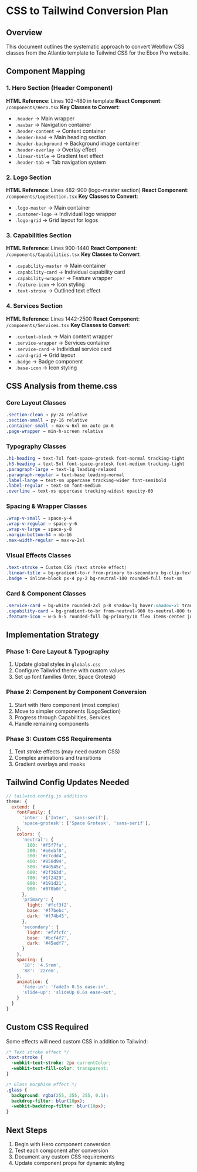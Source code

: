 # CSS to Tailwind Conversion Plan

## Overview
This document outlines the systematic approach to convert Webflow CSS classes from the Atlantio template to Tailwind CSS for the Ebox Pro website.

## Component Mapping

### 1. Hero Section (Header Component)
**HTML Reference**: Lines 102-480 in template
**React Component**: `/components/Hero.tsx`
**Key Classes to Convert**:
- `.header` → Main wrapper
- `.navbar` → Navigation container
- `.header-content` → Content container
- `.header-head` → Main heading section
- `.header-background` → Background image container
- `.header-overlay` → Overlay effect
- `.linear-title` → Gradient text effect
- `.header-tab` → Tab navigation system

### 2. Logo Section
**HTML Reference**: Lines 482-900 (logo-master section)
**React Component**: `/components/LogoSection.tsx`
**Key Classes to Convert**:
- `.logo-master` → Main container
- `.customer-logo` → Individual logo wrapper
- `.logo-grid` → Grid layout for logos

### 3. Capabilities Section
**HTML Reference**: Lines 900-1440
**React Component**: `/components/Capabilities.tsx`
**Key Classes to Convert**:
- `.capability-master` → Main container
- `.capability-card` → Individual capability card
- `.capability-wrapper` → Feature wrapper
- `.feature-icon` → Icon styling
- `.text-stroke` → Outlined text effect

### 4. Services Section
**HTML Reference**: Lines 1442-2500
**React Component**: `/components/Services.tsx`
**Key Classes to Convert**:
- `.content-block` → Main content wrapper
- `.service-wrapper` → Services container
- `.service-card` → Individual service card
- `.card-grid` → Grid layout
- `.badge` → Badge component
- `.base-icon` → Icon styling

## CSS Analysis from theme.css

### Core Layout Classes
```css
.section-clean → py-24 relative
.section-small → py-16 relative
.container-small → max-w-6xl mx-auto px-6
.page-wrapper → min-h-screen relative
```

### Typography Classes
```css
.h1-heading → text-7xl font-space-grotesk font-normal tracking-tight
.h3-heading → text-5xl font-space-grotesk font-medium tracking-tight
.paragraph-large → text-lg leading-relaxed
.paragraph-regular → text-base leading-normal
.label-large → text-sm uppercase tracking-wider font-semibold
.label-regular → text-sm font-medium
.overline → text-xs uppercase tracking-widest opacity-60
```

### Spacing & Wrapper Classes
```css
.wrap-v-small → space-y-4
.wrap-v-regular → space-y-6
.wrap-v-large → space-y-8
.margin-bottom-64 → mb-16
.max-width-regular → max-w-2xl
```

### Visual Effects Classes
```css
.text-stroke → Custom CSS (text stroke effect)
.linear-title → bg-gradient-to-r from-primary to-secondary bg-clip-text text-transparent
.badge → inline-block px-4 py-2 bg-neutral-100 rounded-full text-sm
```

### Card & Component Classes
```css
.service-card → bg-white rounded-2xl p-8 shadow-lg hover:shadow-xl transition-shadow
.capability-card → bg-gradient-to-br from-neutral-900 to-neutral-800 text-white rounded-3xl p-10
.feature-icon → w-5 h-5 rounded-full bg-primary/10 flex items-center justify-center
```

## Implementation Strategy

### Phase 1: Core Layout & Typography
1. Update global styles in `globals.css`
2. Configure Tailwind theme with custom values
3. Set up font families (Inter, Space Grotesk)

### Phase 2: Component by Component Conversion
1. Start with Hero component (most complex)
2. Move to simpler components (LogoSection)
3. Progress through Capabilities, Services
4. Handle remaining components

### Phase 3: Custom CSS Requirements
1. Text stroke effects (may need custom CSS)
2. Complex animations and transitions
3. Gradient overlays and masks

## Tailwind Config Updates Needed

```javascript
// tailwind.config.js additions
theme: {
  extend: {
    fontFamily: {
      'inter': ['Inter', 'sans-serif'],
      'space-grotesk': ['Space Grotesk', 'sans-serif'],
    },
    colors: {
      'neutral': {
        100: '#f5f7fa',
        200: '#e6ebf0',
        300: '#c7cdd4',
        400: '#858d94',
        500: '#4d545c',
        600: '#2f363d',
        700: '#1f2429',
        800: '#191d21',
        900: '#070b0f',
      },
      'primary': {
        light: '#fcf3f2',
        base: '#f7bebc',
        dark: '#f74b45',
      },
      'secondary': {
        light: '#f2fcfc',
        base: '#bcf4f7',
        dark: '#45edf7',
      }
    },
    spacing: {
      '18': '4.5rem',
      '88': '22rem',
    },
    animation: {
      'fade-in': 'fadeIn 0.5s ease-in',
      'slide-up': 'slideUp 0.6s ease-out',
    }
  }
}
```

## Custom CSS Required

Some effects will need custom CSS in addition to Tailwind:

```css
/* Text stroke effect */
.text-stroke {
  -webkit-text-stroke: 2px currentColor;
  -webkit-text-fill-color: transparent;
}

/* Glass morphism effect */
.glass {
  background: rgba(255, 255, 255, 0.1);
  backdrop-filter: blur(10px);
  -webkit-backdrop-filter: blur(10px);
}
```

## Next Steps
1. Begin with Hero component conversion
2. Test each component after conversion
3. Document any custom CSS requirements
4. Update component props for dynamic styling